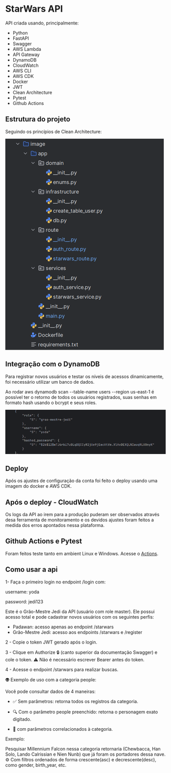 # StarWars API

API criada usando, principalmente:

- Python
- FastAPI  
- Swagger  
- AWS Lambda  
- API Gateway  
- DynamoDB  
- CloudWatch  
- AWS CLI  
- AWS CDK  
- Docker  
- JWT  
- Clean Architecture
- Pytest
- Github Actions

## Estrutura do projeto 
Seguindo os princípios de Clean Architecture:

<img src="https://github.com/stefanieborges/StarWarsProject/blob/master/githubImg/EstruturaProjeto.png"/>

## Integração com o DynamoDB

Para registrar novos usuários e testar os níveis de acessos dinamicamente, foi necessário utilizar um banco de dados.

Ao rodar aws dynamodb scan --table-name users --region us-east-1 é possível ter o retorno de todos os usuários registrados, suas senhas em formato hash usando o bcrypt e seus roles.

<img src="https://github.com/stefanieborges/StarWarsProject/blob/master/githubImg/SaidaTabelaUsers.png"/>

## Deploy
Após os ajustes de configuração da conta foi feito o deploy usando uma imagem do docker e AWS CDK.

## Após o deploy - CloudWatch

Os logs da API ao irem para a produção puderam ser observados através desa ferramenta de monitoramento e os devidos ajustes foram feitos a medida dos erros apontados nessa plataforma.

## Github Actions e Pytest
Foram feitos teste tanto em ambient Linux e Windows. Acesse o <a href="https://github.com/stefanieborges/StarWarsProject/actions/runs/16248864919">Actions</a>.

## Como usar a api

1- Faça o primeiro login no endpoint /login com:

username: yoda

password: jedi123

Este é o Grão-Mestre Jedi da API (usuário com role master).
Ele possui acesso total e pode cadastrar novos usuários com os seguintes perfis:

- Padawan: acesso apenas ao endpoint /starwars
- Grão-Mestre Jedi: acesso aos endpoints /starwars e /register

2 - Copie o token JWT gerado após o login.

3 - Clique em Authorize 🔒 (canto superior da documentação Swagger) e cole o token.
⚠️ Não é necessário escrever Bearer antes do token.

4 - Acesse o endpoint /starwars para realizar buscas.

👽 Exemplo de uso com a categoria people:

Você pode consultar dados de 4 maneiras:

- ✅ Sem parâmetros: retorna todos os registros da categoria.

- 🔍 Com o parâmetro people preenchido: retorna o personagem exato digitado.

- 🧠 com parâmetros correlacionados à categoria. 

Exemplo:

Pesquisar Millennium Falcon nessa categoria retornaria (Chewbacca, Han Solo, Lando Calrissian e Nien Nunb) que já foram os portadores dessa nave.
⚙️ Com filtros ordenados de forma crescente(asc) e decrescente(desc), como gender, birth_year, etc.
